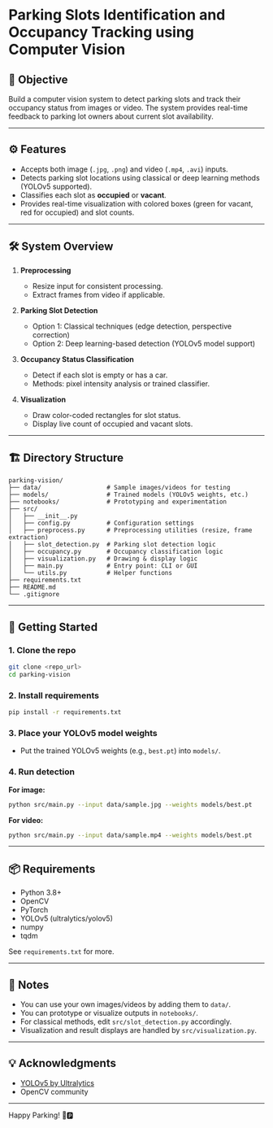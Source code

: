 # Parking Slots Identification and Occupancy Tracking using Computer Vision

## 📌 Objective

Build a computer vision system to detect parking slots and track their occupancy status from images or video. The system provides real-time feedback to parking lot owners about current slot availability.

---

## ⚙️ Features

- Accepts both image (`.jpg`, `.png`) and video (`.mp4`, `.avi`) inputs.
- Detects parking slot locations using classical or deep learning methods (YOLOv5 supported).
- Classifies each slot as **occupied** or **vacant**.
- Provides real-time visualization with colored boxes (green for vacant, red for occupied) and slot counts.

---

## 🛠️ System Overview

1. **Preprocessing**
   - Resize input for consistent processing.
   - Extract frames from video if applicable.

2. **Parking Slot Detection**
   - Option 1: Classical techniques (edge detection, perspective correction)
   - Option 2: Deep learning-based detection (YOLOv5 model support)

3. **Occupancy Status Classification**
   - Detect if each slot is empty or has a car.
   - Methods: pixel intensity analysis or trained classifier.

4. **Visualization**
   - Draw color-coded rectangles for slot status.
   - Display live count of occupied and vacant slots.

---

## 🏗️ Directory Structure

```
parking-vision/
├── data/                  # Sample images/videos for testing
├── models/                # Trained models (YOLOv5 weights, etc.)
├── notebooks/             # Prototyping and experimentation
├── src/
│   ├── __init__.py
│   ├── config.py          # Configuration settings
│   ├── preprocess.py      # Preprocessing utilities (resize, frame extraction)
│   ├── slot_detection.py  # Parking slot detection logic
│   ├── occupancy.py       # Occupancy classification logic
│   ├── visualization.py   # Drawing & display logic
│   ├── main.py            # Entry point: CLI or GUI
│   └── utils.py           # Helper functions
├── requirements.txt
├── README.md
└── .gitignore
```

---

## 🚀 Getting Started

### 1. Clone the repo

```bash
git clone <repo_url>
cd parking-vision
```

### 2. Install requirements

```bash
pip install -r requirements.txt
```

### 3. Place your YOLOv5 model weights

- Put the trained YOLOv5 weights (e.g., `best.pt`) into `models/`.

### 4. Run detection

**For image:**
```bash
python src/main.py --input data/sample.jpg --weights models/best.pt
```

**For video:**
```bash
python src/main.py --input data/sample.mp4 --weights models/best.pt
```

---

## 📦 Requirements

- Python 3.8+
- OpenCV
- PyTorch
- YOLOv5 (ultralytics/yolov5)
- numpy
- tqdm

See `requirements.txt` for more.

---

## 📝 Notes

- You can use your own images/videos by adding them to `data/`.
- You can prototype or visualize outputs in `notebooks/`.
- For classical methods, edit `src/slot_detection.py` accordingly.
- Visualization and result displays are handled by `src/visualization.py`.

---

## 💡 Acknowledgments

- [YOLOv5 by Ultralytics](https://github.com/ultralytics/yolov5)
- OpenCV community

---

Happy Parking! 🚗🅿️